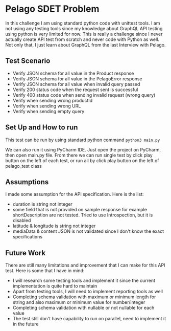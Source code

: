 # **Pelago SDET Problem**

In this challenge I am using standard python code with unittest tools. I am not using any testing tools since my knowledge about GraphQL API testing using python is very limited for now. This is really a challenge since I never actually create API test from scratch and never code with Python as well. Not only that, I just learn about GraphQL from the last Interview with Pelago.

## Test Scenario
- Verify JSON schema for all value in the Product response
- Verify JSON schema for all value in the PelagoError response
- Verify JSON schema for all value when invalid query passed
- Verify 200 status code when the request sent is successful
- Verify 400 status code when sending invalid request (wrong query)
- Verify when sending wrong productId
- Verify when sending wrong URL
- Verify when sending empty query


## Set Up and How to run
This test can be run by using standard python command
`python3 main.py`

We can also run it using PyCharm IDE. Just open the project on PyCharm, then open main.py file. From there we can run single test by click play button on the left of each test, or run all by click play button on the left of pelago_test class

## Assumptions
I made some assumption for the API specification. Here is the list:
- duration is string not integer
- some field that is not provided on sample response for example shortDescription are not tested. Tried to use Introspection, but it is disabled
- latitude & longitude is string not integer
- mediaData & content JSON is not validated since I don't know the exact specifications

## Future Work
There are still many limitations and improvement that I can make for this API test. Here is some that I have in mind:
- I will research some testing tools and implement it since the current implementation is quite hard to maintain 
- Apart from testing tools, I will need to implement reporting tools as well
- Completing schema validation with maximum or minimum length for string and also maximum or minimum value for number/integer
- Completing schema validation with nullable or not nullable for each value
- The test still don't have capability to run on parallel, need to implement it in the future
